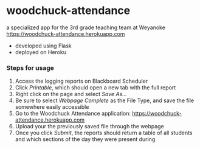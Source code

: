 # woodchuck-attendance
a specialized app for the 3rd grade teaching team at Weyanoke
https://woodchuck-attendance.herokuapp.com

- developed using Flask
- deployed on Heroku

### Steps for usage
1. Access the logging reports on Blackboard Scheduler
2. Click _Printable_, which should open a new tab with the full report
3. Right click on the page and select _Save As..._
4. Be sure to select _Webpage Complete_ as the File Type, and save the file somewhere easily accessible
5. Go to the Woodchuck Attendance application: https://woodchuck-attendance.herokuapp.com
6. Upload your the previously saved file through the webpage
7. Once you click _Submit_, the reports should return a table of all students and which sections of the day they were present during
